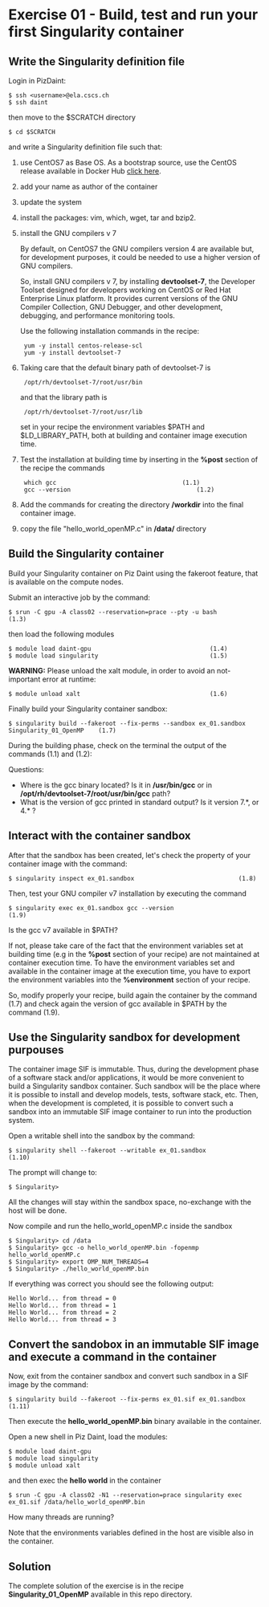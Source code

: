 Exercise 01 - Build, test and run your first Singularity container
==================================================================

Write the Singularity definition file 
-------------------------------------

Login in PizDaint: 

	$ ssh <username>@ela.cscs.ch
	$ ssh daint

then move to the \$SCRATCH directory 

	$ cd $SCRATCH 

and write a Singularity definition file such that:

1) use CentOS7 as Base OS. As a bootstrap source, use the CentOS release available in Docker Hub [click here](https://hub.docker.com/_/centos). 

2) add your name as author of the container 

3) update the system

4) install the packages: vim, which, wget, tar and bzip2.

5) install the GNU compilers v 7

      By default, on CentOS7 the GNU compilers version 4 are available but, for development purposes, it could be needed to use a higher version of GNU compilers. 

      So, install GNU compilers v 7, by installing **devtoolset-7**, the Developer Toolset designed for developers working on CentOS or Red Hat Enterprise Linux platform. It provides current versions of the GNU Compiler Collection, GNU Debugger, and other development, debugging, and performance monitoring tools. 

      Use the following installation commands in the recipe:

		yum -y install centos-release-scl
		yum -y install devtoolset-7

5) Taking care that the default binary path of devtoolset-7 is

		/opt/rh/devtoolset-7/root/usr/bin 

      and that the library path is 

		/opt/rh/devtoolset-7/root/usr/lib

      set in your recipe the environment variables $PATH and $LD_LIBRARY_PATH, both at building and container image execution time.

6) Test the installation at building time by inserting in the **%post** section of the recipe the commands 
	
		which gcc									(1.1)
		gcc --version 									(1.2)

7) Add the commands for creating the directory **/workdir** into the final container image. 

8) copy the file "hello\_world\_openMP.c" in **/data/** directory 


Build the Singularity container
-------------------------------

Build your Singularity container on Piz Daint using the fakeroot feature, that is available on the compute nodes.

Submit an interactive job by the command: 
	
	$ srun -C gpu -A class02 --reservation=prace --pty -u bash				(1.3)

then load the following modules
	
	$ module load daint-gpu									(1.4)
	$ module load singularity 								(1.5)

**WARNING:** Please unload the xalt module, in order to avoid an not-important error at runtime:
	
	$ module unload xalt									(1.6) 


Finally build your Singularity container sandbox:

	$ singularity build --fakeroot --fix-perms --sandbox ex_01.sandbox Singularity_01_OpenMP	(1.7)

During the building phase, check on the terminal the output of the commands (1.1) and (1.2):

Questions: 

- Where is the gcc binary located? Is it in **/usr/bin/gcc** or in **/opt/rh/devtoolset-7/root/usr/bin/gcc** path?
- What is the version of gcc printed in standard output? Is it version 7.\*, or 4.\* ? 

Interact with the container sandbox
-----------------------------------
  
After that the sandbox has been created, let's check the property of your container image with the command:

	$ singularity inspect ex_01.sandbox 							(1.8)

Then, test your GNU compiler v7 installation by executing the command 

	$ singularity exec ex_01.sandbox gcc --version						(1.9)

Is the gcc v7 available in $PATH? 

If not, please take care of the fact that the environment variables set at building time (e.g in the **%post** section of your recipe) are not maintained at container execution time. To have the environment variables set and available in the container image at the  execution time, you have to export the environment variables into the **%environment** section of your recipe. 

So, modify properly your recipe, build again the container by the command (1.7) and check again the version of gcc available in $PATH by the command (1.9). 

Use the Singularity sandbox for development purpouses
-----------------------------------------------------

The container image SIF is immutable. Thus, during the development phase of a software stack and/or applications, it would be more convenient to build a Singularity sandbox container. Such sandbox will be the place where it is possible to install and develop models, tests, software stack, etc. Then, when the development is completed, it is possible to convert such a sandbox into an immutable SIF image container to run into the production system. 

Open a writable shell into the sandbox by the command:

	$ singularity shell --fakeroot --writable ex_01.sandbox					(1.10)

The prompt will change to: 

	$ Singularity>   

All the changes will stay within the sandbox space, no-exchange with the host will be done. 

Now compile and run the hello\_world\_openMP.c inside the sandbox

	$ Singularity> cd /data
	$ Singularity> gcc -o hello_world_openMP.bin -fopenmp   hello_world_openMP.c 
	$ Singularity> export OMP_NUM_THREADS=4
	$ Singularity> ./hello_world_openMP.bin 

If everything was correct you should see the following output:

	Hello World... from thread = 0
	Hello World... from thread = 1
	Hello World... from thread = 2
	Hello World... from thread = 3

Convert the sandobox in an immutable SIF image and execute a command in the container
-------------------------------------------------------------------------------------

Now, exit from the container sandbox and convert such sandbox in a SIF image by the command: 

	$ singularity build --fakeroot --fix-perms ex_01.sif ex_01.sandbox  			(1.11)

Then execute the **hello\_world\_openMP.bin** binary available in the container.
 
Open a new shell in Piz Daint, load the modules:

	$ module load daint-gpu
	$ module load singularity
	$ module unload xalt 

and then exec the **hello world** in the container 

	$ srun -C gpu -A class02 -N1 --reservation=prace singularity exec ex_01.sif /data/hello_world_openMP.bin

How many threads are running? 

Note that the environments variables defined in the host are visible also in the container. 

Solution
--------

The complete solution of the exercise is in the recipe **Singularity\_01\_OpenMP**  available in this repo directory.


